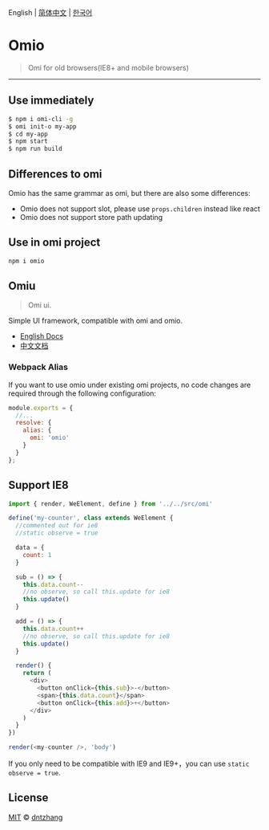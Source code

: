 English | [简体中文](./README.CN.md) | [한국어](./README.KR.md)

# Omio

> Omi for old browsers(IE8+ and mobile browsers)

---

## Use immediately

```bash
$ npm i omi-cli -g             
$ omi init-o my-app   
$ cd my-app           
$ npm start                     
$ npm run build               
```

## Differences to omi

Omio has the same grammar as omi, but there are also some differences:

* Omio does not support slot, please use `props.children` instead like react 
* Omio does not support store path updating


## Use in omi project

``` bash
npm i omio
```

## Omiu

> Omi ui.

Simple UI framework, compatible with omi and omio.

* [English Docs](https://tencent.github.io/omi/packages/omiu/examples/build/index.html)
* [中文文档](https://tencent.github.io/omi/packages/omiu/examples/build/zh-cn.html)

### Webpack Alias

If you want to use omio under existing omi projects, no code changes are required through the following configuration:

```js
module.exports = {
  //...
  resolve: {
    alias: {
      omi: 'omio'
    }
  }
};
```

## Support IE8

```js
import { render, WeElement, define } from '../../src/omi'

define('my-counter', class extends WeElement {
  //commented out for ie8
  //static observe = true

  data = {
    count: 1
  }

  sub = () => {
    this.data.count--
    //no observe, so call this.update for ie8
    this.update()
  }

  add = () => {
    this.data.count++
    //no observe, so call this.update for ie8
    this.update()
  }

  render() {
    return (
      <div>
        <button onClick={this.sub}>-</button>
        <span>{this.data.count}</span>
        <button onClick={this.add}>+</button>
      </div>
    )
  }
})

render(<my-counter />, 'body')
```

If you only need to be compatible with IE9 and IE9+，you can use `static observe = true`.

## License

[MIT](https://github.com/Tencent/omi/blob/master/LICENSE) © [dntzhang](https://github.com/dntzhang)
